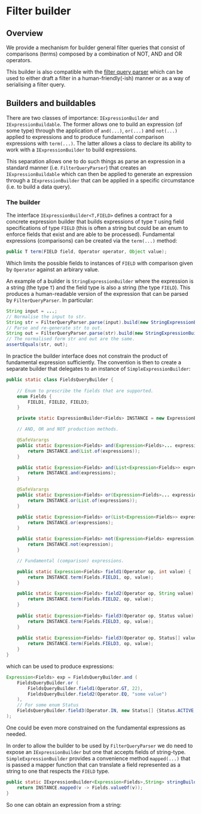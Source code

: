 # Filter builder

## Overview

We provide a mechanism for builder general filter queries that consist of comparisons (terms) composed by a combination of NOT, AND and OR operators.

This builder is also compatible with the [filter query parser](../parser/README.md) which can be used to either draft a filter in a human-friendly(-ish) manner or as a way of serialising a filter query.

## Builders and buildables

There are two classes of importance: `IExpressionBuilder` and `IExpressionBuildable`. The former allows one to build an expression (of some type) through the application of `and(...)`, `or(...)` and `not(...)` applied to expressions and to produce fundamental comparison expressions with `term(...)`. The latter allows a class to declare its ability to work with a `IExpressionBuilder` to build expressions.

This separation allows one to do such things as parse an expression in a standard manner (i.e. `FilterQueryParser`) that creates an `IExpressionBuildable` which can then be applied to generate an expression through a `IExpressionBuilder` that can be applied in a specific circumstance (i.e. to build a data query).

### The builder

The interface `IExpressionBuilder<T,FIELD>` defines a contract for a concrete expression builder that builds expressions of type `T` using field specifications of type `FIELD` (this is often a string but could be an enum to enforce fields that exist and are able to be processed). Fundamental expressions (comparisons) can be created via the `term(...)` method:

```java
public T term(FIELD field, Operator operator, Object value);
```

Which limits the possible fields to instances of `FIELD` with comparison given by `Operator` against an arbirary value.

An example of a builder is `StringExpressionBuilder` where the expression is a string (the type `T`) and the field type is also a string (the type `FIELD`). This produces a human-readable version of the expression that can be parsed by `FilterQueryParser`. In particular:

```java
String input = ...;
// Normalise the input to str.
String str = FilterQueryParser.parse(input).build(new StringExpressionBuilder());
// Parse and re-generate str to out.
String out = FilterQueryParser.parse(str).build(new StringExpressionBuilder());
// The normalised form str and out are the same.
assertEquals(str, out);
```

In practice the builder interface does not constrain the product of fundamental expression sufficiently. The convention is then to create a separate builder that delegates to an instance of `SimpleExpressionBuilder`:

```java
public static class FieldsQueryBuilder {
        
    // Enum to prescribe the fields that are supported.
    enum Fields {
        FIELD1, FIELD2, FIELD3;
    }

    private static ExpressionBuilder<Fields> INSTANCE = new ExpressionBuilder<FieldsQueryBuilder.Fields>();

    // AND, OR and NOT production methods.

    @SafeVarargs
    public static Expression<Fields> and(Expression<Fields>... expressions) {
        return INSTANCE.and(List.of(expressions));
    }

    public static Expression<Fields> and(List<Expression<Fields>> expressions) {
        return INSTANCE.and(expressions);
    }

    @SafeVarargs
    public static Expression<Fields> or(Expression<Fields>... expressions) {
        return INSTANCE.or(List.of(expressions));
    }

    public static Expression<Fields> or(List<Expression<Fields>> expressions) {
        return INSTANCE.or(expressions);
    }

    public static Expression<Fields> not(Expression<Fields> expression) {
        return INSTANCE.not(expression);
    }

    // Fundamental (comparison) expressions.

    public static Expression<Fields> field1(Operator op, int value) {
        return INSTANCE.term(Fields.FIELD1, op, value);
    }

    public static Expression<Fields> field2(Operator op, String value) {
        return INSTANCE.term(Fields.FIELD2, op, value);
    }
    
    public static Expression<Fields> field3(Operator op, Status value) {
        return INSTANCE.term(Fields.FIELD3, op, value);
    }
    
    public static Expression<Fields> field3(Operator op, Status[] value) {
        return INSTANCE.term(Fields.FIELD3, op, value);
    }
}
```

which can be used to produce expressions:

```java
Expression<Fields> exp = FieldsQueryBuilder.and (
    FieldsQueryBuilder.or (
        FieldsQueryBuilder.field1(Operator.GT, 22),
        FieldsQueryBuilder.field2(Operator.EQ, "some value")
    ),
    // For some enum Status
    FieldsQueryBuilder.field3(Operator.IN, new Status[] {Status.ACTIVE, Status.INACTIVE})
);
```

One could be even more constrained on the fundamental expressions as needed.

In order to allow the builder to be used by `FilterQueryParser` we do need to expose an `IExpressionBuilder` but one that accepts fields of string-type. `SimpleExpressionBuilder` provides a convenience method `mapped(...)` that is passed a mapper function that can translate a field represented as a string to one that respects the `FIELD` type.

```java
public static IExpressionBuilder<Expression<Fields>,String> stringBuilder() {
    return INSTANCE.mapped(v -> Fields.valueOf(v));
}
```

So one can obtain an expression from a string:
